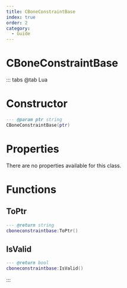 ```yaml
---
title: CBoneConstraintBase
index: true
order: 2
category:
  - Guide
---
```


# CBoneConstraintBase

::: tabs
@tab Lua
# Constructor
```lua
--- @param ptr string
CBoneConstraintBase(ptr)
```
# Properties
There are no properties available for this class.
# Functions
## ToPtr
```lua
--- @return string
cboneconstraintbase:ToPtr()
```
## IsValid
```lua
--- @return bool
cboneconstraintbase:IsValid()
```

:::